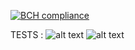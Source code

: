 [![BCH compliance](https://bettercodehub.com/edge/badge/Almeida-Oco/LPOO1617_T1G1?token=ac8550e89e54eae83a62611da2d10f2c7cff659a)](https://bettercodehub.com/)

TESTS :
![alt text](https://github.com/Almeida-Oco/LPOO1617_T1G1/test_imgs/ECLemma.png "ECLemma Tests")
![alt text](https://github.com/Almeida-Oco/LPOO1617_T1G1/test_imgs/PITMutation.png "Mutation Tests")

